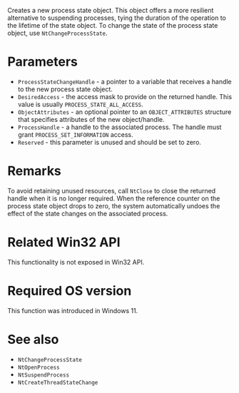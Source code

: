 Creates a new process state object. This object offers a more resilient alternative to suspending processes, tying the duration of the operation to the lifetime of the state object. To change the state of the process state object, use `NtChangeProcessState`.

# Parameters
 - `ProcessStateChangeHandle` - a pointer to a variable that receives a handle to the new process state object.
 - `DesiredAccess` - the access mask to provide on the returned handle. This value is usually `PROCESS_STATE_ALL_ACCESS`.
 - `ObjectAttributes` - an optional pointer to an `OBJECT_ATTRIBUTES` structure that specifies attributes of the new object/handle.
 - `ProcessHandle` - a handle to the associated process. The handle must grant `PROCESS_SET_INFORMATION` access.
 - `Reserved` - this parameter is unused and should be set to zero.

# Remarks
To avoid retaining unused resources, call `NtClose` to close the returned handle when it is no longer required. When the reference counter on the process state object drops to zero, the system automatically undoes the effect of the state changes on the associated process.

# Related Win32 API
This functionality is not exposed in Win32 API.

# Required OS version
This function was introduced in Windows 11.

# See also
 - `NtChangeProcessState`
 - `NtOpenProcess`
 - `NtSuspendProcess`
 - `NtCreateThreadStateChange`
